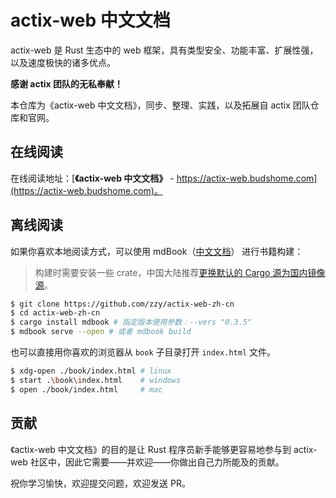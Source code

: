 # actix-web 中文文档

[Build Status travis]: https://api.travis-ci.com/zzy/actix-web-zh-cn.svg?branch=master
[travis]: https://travis-ci.com/zzy/actix-web-zh-cn

actix-web 是 Rust 生态中的 web 框架，具有类型安全、功能丰富、扩展性强，以及速度极快的诸多优点。

**感谢 actix 团队的无私奉献！**

本仓库为《actix-web 中文文档》，同步、整理、实践，以及拓展自 actix 团队仓库和官网。

## 在线阅读

在线阅读地址：[**《actix-web 中文文档》** - https://actix-web.budshome.com](https://actix-web.budshome.com)。

## 离线阅读

如果你喜欢本地阅读方式，可以使用 mdBook（[中文文档](https://mdbook.budshome.com)） 进行书籍构建：

> 构建时需要安装一些 crate，中国大陆推荐[更换默认的 Cargo 源为国内镜像源](https://cargo.budshome.com/reference/source-replacement.html)。

```bash
$ git clone https://github.com/zzy/actix-web-zh-cn
$ cd actix-web-zh-cn
$ cargo install mdbook # 指定版本使用参数：--vers "0.3.5"
$ mdbook serve --open # 或者 mdbook build
```

也可以直接用你喜欢的浏览器从 `book` 子目录打开 `index.html` 文件。

```bash
$ xdg-open ./book/index.html # linux
$ start .\book\index.html    # windows
$ open ./book/index.html     # mac
```

## 贡献

《actix-web 中文文档》的目的是让 Rust 程序员新手能够更容易地参与到 actix-web 社区中，因此它需要——并欢迎——你做出自己力所能及的贡献。

祝你学习愉快，欢迎提交问题，欢迎发送 PR。
